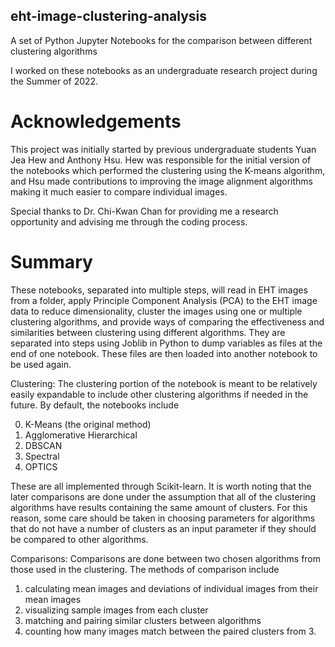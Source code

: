 ## eht-image-clustering-analysis

A set of Python Jupyter Notebooks for the comparison between different clustering algorithms

I worked on these notebooks as an undergraduate research project during the Summer of 2022. 

# Acknowledgements
This project was initially started by previous undergraduate students Yuan Jea Hew and Anthony Hsu. Hew was responsible for the initial version of the notebooks which performed the clustering using the K-means algorithm, and Hsu made contributions to improving the image alignment algorithms making it much easier to compare individual images.

Special thanks to Dr. Chi-Kwan Chan for providing me a research opportunity and advising me through the coding process.

# Summary
These notebooks, separated into multiple steps, will read in EHT images from a folder, apply Principle Component Analysis (PCA) to the EHT image data to reduce dimensionality, cluster the images using one or multiple clustering algorithms, and provide ways of comparing the effectiveness and similarities between clustering using different algorithms. They are separated into steps using Joblib in Python to dump variables as files at the end of one notebook. These files are then loaded into another notebook to be used again.

Clustering:
The clustering portion of the notebook is meant to be relatively easily expandable to include other clustering algorithms if needed in the future. By default, the notebooks include

0. K-Means (the original method)
1. Agglomerative Hierarchical
2. DBSCAN
3. Spectral
4. OPTICS

These are all implemented through Scikit-learn. It is worth noting that the later comparisons are done under the assumption that all of the clustering algorithms have results containing the same amount of clusters. For this reason, some care should be taken in choosing parameters for algorithms that do not have a number of clusters as an input parameter if they should be compared to other algorithms.

Comparisons:
Comparisons are done between two chosen algorithms from those used in the clustering. The methods of comparison include

1. calculating mean images and deviations of individual images from their mean images
2. visualizing sample images from each cluster
3. matching and pairing similar clusters between algorithms
4. counting how many images match between the paired clusters from 3.
